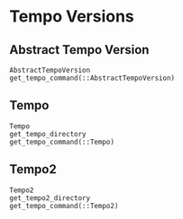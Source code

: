 # Tempo Versions

## Abstract Tempo Version

```@docs
AbstractTempoVersion
get_tempo_command(::AbstractTempoVersion)
```

## Tempo

```@docs
Tempo
get_tempo_directory
get_tempo_command(::Tempo)
```

## Tempo2
```@docs
Tempo2
get_tempo2_directory
get_tempo_command(::Tempo2)
```




